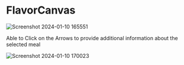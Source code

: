 # FlavorCanvas
![Screenshot 2024-01-10 165551](https://github.com/Jwu-02/FlavorCanvas/assets/97812321/c805062f-d33c-44e2-acda-5c7ba5b85e7d)

Able to Click on the Arrows to provide additional information about the selected meal 

![Screenshot 2024-01-10 170023](https://github.com/Jwu-02/FlavorCanvas/assets/97812321/812c3ad0-e72c-4f95-816e-1afa211bf37d) 
